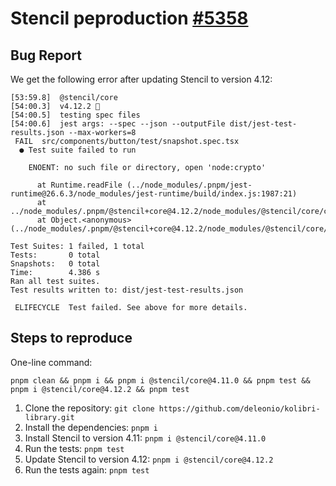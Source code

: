 # Stencil peproduction [#5358](https://github.com/ionic-team/stencil/issues/5358)

## Bug Report

We get the following error after updating Stencil to version 4.12:

```shell
[53:59.8]  @stencil/core
[54:00.3]  v4.12.2 🎯
[54:00.5]  testing spec files
[54:00.6]  jest args: --spec --json --outputFile dist/jest-test-results.json --max-workers=8
 FAIL  src/components/button/test/snapshot.spec.tsx
  ● Test suite failed to run

    ENOENT: no such file or directory, open 'node:crypto'

      at Runtime.readFile (../node_modules/.pnpm/jest-runtime@26.6.3/node_modules/jest-runtime/build/index.js:1987:21)
      at ../node_modules/.pnpm/@stencil+core@4.12.2/node_modules/@stencil/core/compiler/stencil.js:55:21
      at Object.<anonymous> (../node_modules/.pnpm/@stencil+core@4.12.2/node_modules/@stencil/core/compiler/stencil.js:277787:3)

Test Suites: 1 failed, 1 total
Tests:       0 total
Snapshots:   0 total
Time:        4.386 s
Ran all test suites.
Test results written to: dist/jest-test-results.json

 ELIFECYCLE  Test failed. See above for more details.
```

## Steps to reproduce

One-line command:

```shell
pnpm clean && pnpm i && pnpm i @stencil/core@4.11.0 && pnpm test && pnpm i @stencil/core@4.12.2 && pnpm test
```

1. Clone the repository: `git clone https://github.com/deleonio/kolibri-library.git`
2. Install the dependencies: `pnpm i`
3. Install Stencil to version 4.11: `pnpm i @stencil/core@4.11.0`
4. Run the tests: `pnpm test`
5. Update Stencil to version 4.12: `pnpm i @stencil/core@4.12.2`
6. Run the tests again: `pnpm test`
